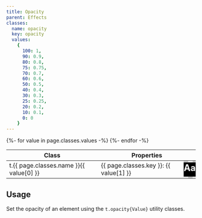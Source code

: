 ```yaml
---
title: Opacity
parent: Effects
classes:
  name: opacity
  key: opacity
  values:
    {
      100: 1,
      90: 0.9,
      80: 0.8,
      75: 0.75,
      70: 0.7,
      60: 0.6,
      50: 0.5,
      40: 0.4,
      30: 0.3,
      25: 0.25,
      20: 0.2,
      10: 0.1,
      0: 0
    }
---
```


<table>
  <thead>
    <tr>
      <th>Class</th>
      <th colspan="2">Properties</th>
    </tr>
  </thead>
  <tbody>
    {%- for value in page.classes.values -%}
      <tr>
        <td>t.{{ page.classes.name }}{{ value[0] }}</td>
        <td>{{ page.classes.key }}: {{ value[1] }}</td>
        <td style="padding: 0; background-size: 24px 24px;background-image:url(&quot;data:image/svg+xml,%3Csvg xmlns='http://www.w3.org/2000/svg' viewBox='0 0 2 2'%3E%3Cpath fill='rgb(200,200,200)' fill-rule='evenodd' d='M0 0h1v1H0V0zm1 1h1v1H1V1z'/%3E%3C/svg%3E&quot;);">
          <div style="height: 38px; background-color: black; opacity: {{ value[1] }}; color: white; text-align: center; font-size: 1.5em; font-weight: bold">Aa</div>
        </td>
      </tr>
    {%- endfor -%}
  </tbody>
</table>

## Usage

Set the opacity of an element using the <code>t.opacity{Value}</code> utility classes.
